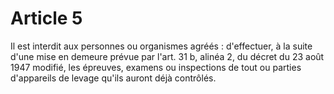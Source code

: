 # Article 5

Il est interdit aux personnes ou organismes agréés : d'effectuer, à la suite d'une mise en demeure prévue par l'art. 31 b, alinéa 2, du décret du 23 août 1947 modifié, les épreuves, examens ou inspections de tout ou parties d'appareils de levage qu'ils auront déjà contrôlés.
